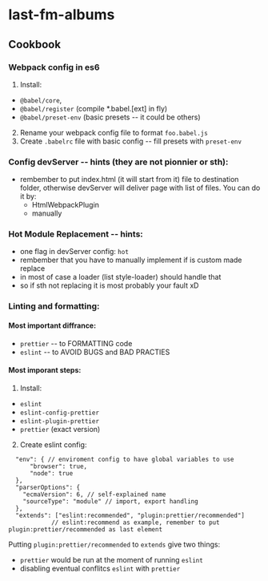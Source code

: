 # last-fm-albums

## Cookbook

### Webpack config in es6
 1. Install:
   * `@babel/core`,
   * `@babel/register` (compile *.babel.[ext] in fly)
   * `@babel/preset-env` (basic presets -- it could be others)
 2. Rename your webpack config file to format  `foo.babel.js`
 3. Create `.babelrc` file with basic config -- fill presets with `preset-env`

### Config devServer -- hints (they are not pionnier or sth):
 * rembember to put index.html (it will start from it) file to destination folder,
   otherwise devServer will deliver page with list of files. You can do it by:
    - HtmlWebpackPlugin
    - manually

### Hot Module Replacement -- hints:
 * one flag in devServer config: `hot`
 * rembember that you have to manually implement if is custom made replace
 * in most of case a loader (list style-loader) should handle that
 * so if sth not replacing it is most probably your fault xD

### Linting and formatting:
 #### Most important diffrance:
 * `prettier` -- to FORMATTING code
 * `eslint` -- to AVOID BUGS and BAD PRACTIES

 #### Most imporant steps:
 1. Install:
   * `eslint`
   * `eslint-config-prettier`
   * `eslint-plugin-prettier`
   * `prettier` (exact version)
 2. Create eslint config:
```
  "env": { // enviroment config to have global variables to use
      "browser": true,
      "node": true
  },
  "parserOptions": {
    "ecmaVersion": 6, // self-explained name
    "sourceType": "module" // import, export handling
  },
  "extends": ["eslint:recommended", "plugin:prettier/recommended"]
            // eslint:recommend as example, remember to put plugin:prettier/recommended as last element
```
  Putting `plugin:prettier/recommended` to `extends` give two things:
   - `prettier` would be run at the moment of running `eslint`
   - disabling eventual conflitcs `eslint` with `prettier`

